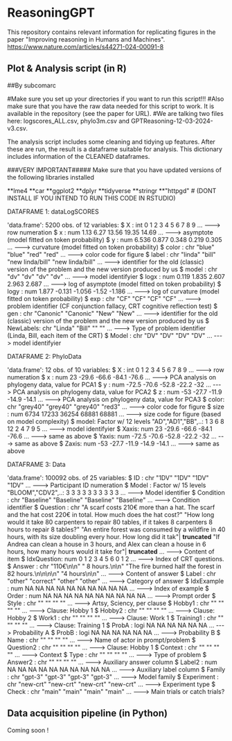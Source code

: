 # ReasoningGPT

This repository contains relevant information for replicating figures in the paper "Improving reasoning in Humans and Machines".
https://www.nature.com/articles/s44271-024-00091-8

## Plot & Analysis script (in R)
##By subcomarc

#Make sure you set up your directories if you want to run this script!!!
#Also make sure that you have the raw data needed for this script to work. It is available in the repository (see the paper for URL).
#We are talking two files here: logscores_ALL.csv, phylo3m.csv and GPTReasoning-12-03-2024-v3.csv.

The analysis script includes some cleaning and tidying up features. After these are run, the result is a dataframe suitable for analysis.
This dictionary includes information of the CLEANED dataframes.

###VERY IMPORTANT#####
Make sure that you have updated versions of the following libraries installed

**lme4
**car
**ggplot2
**dplyr
**tidyverse
**stringr
**"httpgd" # (DONT INSTALL IF YOU INTEND TO RUN THIS CODE IN RSTUDIO)

DATAFRAME 1: dataLogSCORES

'data.frame':   5200 obs. of  12 variables:
 $ X        : int  0 1 2 3 4 5 6 7 8 9 ... ---> row numeration
 $ x        : num  1.13 6.27 13.56 19.35 14.69 ... ---> asymptote (model fitted on token probability)
 $ y        : num  6.536 0.877 0.348 0.219 0.305 ...  ---> curvature (model fitted on token probability)
 $ color    : chr  "blue" "blue" "red" "red" ...  ---> color code for figure
 $ label    : chr  "linda" "bill" "new linda/bill" "new linda/bill" ...  ---> identifier for the old (classic) version of the problem and the new version produced by us
 $ model    : chr  "dv" "dv" "dv" "dv" ... ---> model identifyier
 $ logx     : num  0.119 1.835 2.607 2.963 2.687 ...  ---> log of asymptote (model fitted on token probability)
 $ logy     : num  1.877 -0.131 -1.056 -1.52 -1.186 ... ---> log of curvature (model fitted on token probability)
 $ exp      : chr  "CF" "CF" "CF" "CF" ... ---> problem identifier (CF conjunction fallacy, CRT cognitive reflection test)
 $ gen      : chr  "Canonic" "Canonic" "New" "New" ...   ---> identifier for the old (classic) version of the problem and the new version produced by us
 $ NewLabels: chr  "Linda" "Bill" "" "" ...   ---> Type of problem identifier (Linda, Bill, each item of the CRT)
 $ Model    : chr  "DV" "DV" "DV" "DV" ...   ---> model identifyier
 
 
 DATAFRAME 2: PhyloData
 
 'data.frame':   12 obs. of  10 variables:
 $ X    : int  0 1 2 3 4 5 6 7 8 9 ... ---> row numeration
 $ x    : num  23 -29.6 -66.6 -84.1 -76.6 ...  ---> PCA analysis on phylogeny data, value for PCA1
 $ y    : num  -72.5 -70.6 -52.8 -22.2 -32 ...  ---> PCA analysis on phylogeny data, value for PCA2
 $ z    : num  -53 -27.7 -11.9 -14.9 -14.1 ...  ---> PCA analysis on phylogeny data, value for PCA3
 $ color: chr  "grey40" "grey40" "grey40" "red3" ...  ---> color code for figure
 $ size : num  6734 17233 36254 68881 68881 ...  ---> size code for figure (based on model complexity)
 $ model: Factor w/ 12 levels "AD","AD1","BB",..: 1 3 6 8 12 2 4 7 9 5 ...  ---> model identifyier
 $ Xaxis: num  23 -29.6 -66.6 -84.1 -76.6 ...  ---> same as above
 $ Yaxis: num  -72.5 -70.6 -52.8 -22.2 -32 ...  ---> same as above
 $ Zaxis: num  -53 -27.7 -11.9 -14.9 -14.1 ...  ---> same as above
 
 DATAFRAME 3: Data
 
 'data.frame':   100092 obs. of  25 variables:
 $ ID         : chr  "1DV" "1DV" "1DV" "1DV" ... ---> Participant ID numeration
 $ Model      : Factor w/ 15 levels "BLOOM","CDV2",..: 3 3 3 3 3 3 3 3 3 3 ...  ---> Model identifier
 $ Condition  : chr  "Baseline" "Baseline" "Baseline" "Baseline" ... ---> Condition identifier
 $ Question   : chr  "A scarf costs 210€ more than a hat. The scarf and the hat cost 220€ in total. How much does the hat cost?" "How long would it take 80 carpenters to repair 80 tables, if it takes 8 carpenters 8 hours to repair 8 tables?" "An entire forest was consumed by a wildfire in 40 hours, with its size doubling every hour. How long did it tak"| __truncated__ "If Andrea can clean a house in 3 hours, and Alex can clean a house in 6 hours, how many hours would it take for"| __truncated__ ... ---> Content of item
 $ IdxQuestion: num  0 1 2 3 4 5 6 0 1 2 ... ---> Index of CRT questions.
 $ Answer     : chr  "110€\n\n" " 8 hours.\n\n" "The fire burned half the forest in 82 hours.\n\n\n\n" "4 hours\n\n" ...  ---> Content of answer
 $ Label      : chr  "other" "correct" "other" "other" ... ---> Category of answer
 $ IdxExample : num  NA NA NA NA NA NA NA NA NA NA ... ---> Index of example
 $ Order      : num  NA NA NA NA NA NA NA NA NA NA ... ---> Prompt order
 $ Style      : chr  "" "" "" "" ... ---> Artsy, Sciency, per clause
 $ Hobby1     : chr  "" "" "" "" ...  ---> Clause: Hobby 1
 $ Hobby2     : chr  "" "" "" "" ...  ---> Clause: Hobby 2
 $ Work1      : chr  "" "" "" "" ...  ---> Clause: Work 1
 $ Training1  : chr  "" "" "" "" ...  ---> Clause: Training 1
 $ ProbA      : logi  NA NA NA NA NA NA ...  ---> Probability A
 $ ProbB      : logi  NA NA NA NA NA NA ...  ---> Probability B
 $ Name       : chr  "" "" "" "" ...  ---> Name of actor in prompt/problem
 $ Question2  : chr  "" "" "" "" ...  ---> Clause: Hobby 1
 $ Context    : chr  "" "" "" "" ...  ---> Context
 $ Type       : chr  "" "" "" "" ...  ---> Type of problem
 $ Answer2    : chr  "" "" "" "" ...  ---> Auxiliary answer column
 $ Label2     : num  NA NA NA NA NA NA NA NA NA NA ...  ---> Auxiliary label column
 $ Family     : chr  "gpt-3" "gpt-3" "gpt-3" "gpt-3" ...  ---> Model family
 $ Experiment : chr  "new-crt" "new-crt" "new-crt" "new-crt" ...  ---> Experiment type
 $ Check      : chr  "main" "main" "main" "main" ...  ---> Main trials or catch trials?

## Data acquisition pipeline (in Python)

Coming soon !
